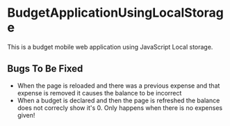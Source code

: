 # BudgetApplicationUsingLocalStorage
This is a budget mobile web application using JavaScript Local storage.

## Bugs To Be Fixed
* When the page is reloaded and there was a previous expense and that expense is removed it causes the balance to be incorrect
* When a budget is declared and then the page is refreshed the balance does not correcly show it's 0. Only happens when there is no expenses given!